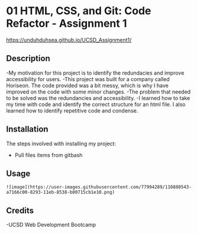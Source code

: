 # 01 HTML, CSS, and Git: Code Refactor - Assignment 1

https://unduhduhsea.github.io/UCSD_Assignment1/

## Description

-My motivation for this project is to identify the redundacies and improve accessibility for users. 
-This project was built for a company called Horiseon. The code provided was a bit messy, which is why I have improved on the code with some minor changes.
-The problem that needed to be solved was the redundancies and accessibility.
-I learned how to take my time with code and identify the correct structure for an html file. I also learned how to identify repetitive code and condense.

## Installation

The steps involved with installing my project:
- Pull files items from gitbash

## Usage

    ![image](https://user-images.githubusercontent.com/77994289/110880543-a7166c00-8293-11eb-8538-b00715cb1e10.png)



## Credits

-UCSD Web Development Bootcamp

